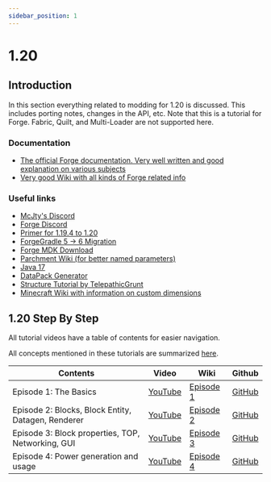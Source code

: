 ```yaml
---
sidebar_position: 1
---
```


# 1.20

## Introduction

In this section everything related to modding for 1.20 is discussed.
This includes porting notes, changes in the API, etc.
Note that this is a tutorial for Forge. Fabric, Quilt, and Multi-Loader are not supported here.

### Documentation

* [The official Forge documentation. Very well written and good explanation on various subjects](https://mcforge.readthedocs.org/en/latest/)
* [Very good Wiki with all kinds of Forge related info](https://forge.gemwire.uk/wiki/Main_Page)

### Useful links

* [McJty's Discord](https://discord.gg/knAXM4G)
* [Forge Discord](https://discord.gg/UvedJ9m)
* [Primer for 1.19.4 to 1.20](https://gist.github.com/ChampionAsh5357/cf818acc53ffea6f4387fe28c2977d56)
* [ForgeGradle 5 -> 6 Migration](https://gist.github.com/ChampionAsh5357/98b08c117cb2057d8029a8919c378a4c)
* [Forge MDK Download](https://files.minecraftforge.net/net/minecraftforge/forge/)
* [Parchment Wiki (for better named parameters)](https://parchmentmc.org/docs/getting-started)
* [Java 17](https://adoptium.net/)
* [DataPack Generator](https://misode.github.io)
* [Structure Tutorial by TelepathicGrunt](https://github.com/TelepathicGrunt/StructureTutorialMod)
* [Minecraft Wiki with information on custom dimensions](https://minecraft.fandom.com/wiki/Custom_dimension)

## 1.20 Step By Step

All tutorial videos have a table of contents for easier navigation.

All concepts mentioned in these tutorials are summarized [here](./concepts.md).

| Contents                                           | Video                                   | Wiki                  | Github                                          |
|----------------------------------------------------|-----------------------------------------|-----------------------|-------------------------------------------------|
| Episode 1: The Basics                              | [YouTube](https://youtu.be/BpUbD0NXfp8) | [Episode 1](./ep1.md) | [GitHub](https://github.com/McJty/Tut4_1Basics) | 
| Episode 2: Blocks, Block Entity, Datagen, Renderer | [YouTube](https://youtu.be/4IQLCHSoUN8) | [Episode 2](./ep2.md) | [GitHub](https://github.com/McJty/Tut4_2Block)  | 
| Episode 3: Block properties, TOP, Networking, GUI  | [YouTube](https://youtu.be/jE68rw_sAXg) | [Episode 3](./ep3.md) | [GitHub](https://github.com/McJty/Tut4_2Block)  | 
| Episode 4: Power generation and usage              | [YouTube](todo)                         | [Episode 4](./ep4.md) | [GitHub](https://github.com/McJty/Tut4_3Power)  | 


